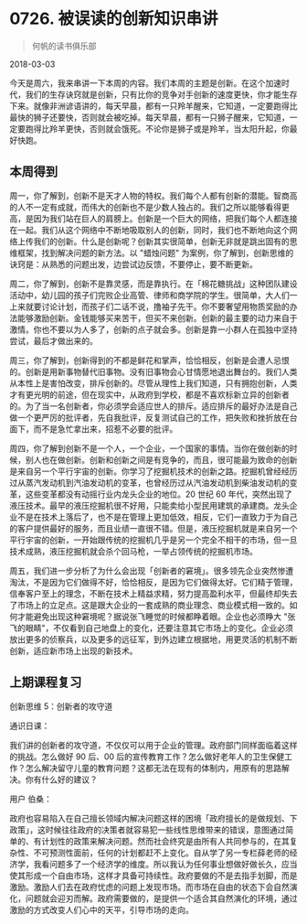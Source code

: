# 0726. 被误读的创新知识串讲

> 何帆的读书俱乐部

2018-03-03

今天是周六，我来串讲一下本周的内容。我们本周的主题是创新。在这个加速时代，我们的生存诀窍就是创新，只有比你的竞争对手创新的速度更快，你才能生存下来。就像非洲谚语讲的，每天早晨，都有一只羚羊醒来，它知道，一定要跑得比最快的狮子还要快，否则就会被吃掉。每天早晨，都有一只狮子醒来，它知道，一定要跑得比羚羊更快，否则就会饿死。不论你是狮子或是羚羊，当太阳升起，你最好快跑。

## 本周得到

周一，你了解到，创新不是天才人物的特权。我们每个人都有创新的潜能。智商高的人不一定有成就，而伟大的创新也不是少数人独占的。我们之所以能够看得更高，是因为我们站在巨人的肩膀上。创新是一个巨大的网络，把我们每个人都连接在一起。我们从这个网络中不断地吸取别人的创新，同时，我们也不断地向这个网络上传我们的创新。什么是创新呢？创新其实很简单，创新无非就是跳出固有的思维框架，找到解决问题的新方法。以 "蜡烛问题" 为案例，你了解到，创新思维的诀窍是：从熟悉的问题出发，边尝试边反馈，不要停止，要不断更新。

周二，你了解到，创新不是靠灵感，而是靠执行。在「棉花糖挑战」这种团队建设活动中，幼儿园的孩子们完败企业高管、律师和商学院的学生。很简单，大人们一上来就要讨论计划，而孩子们二话不说，撸袖子先干。你不要奢望用物质奖励的办法能够激励创新。金钱能够买来苦干，但买不来创新。创新的最主要的动力来自于激情。你也不要以为人多了，创新的点子就会多。创新是靠一小群人在孤独中坚持尝试，最后才做出来的。

周三，你了解到，创新得到的不都是鲜花和掌声，恰恰相反，创新是会遭人忌恨的。创新是用新事物替代旧事物。没有旧事物会心甘情愿地退出舞台的。我们人类从本性上是害怕改变，排斥创新的。尽管从理性上我们知道，只有拥抱创新，人类才有更光明的前途，但在现实中，从政府到学校，都是不喜欢标新立异的创新者的。为了当一名创新者，你必须学会适应世人的排斥。适应排斥的最好办法是自己做一个更严厉的批评者，先自我批评，反复测试自己的工作，把失败和挫折放在台面下，而不是急忙拿出来，招惹不必要的批评。

周四，你了解到创新不是一个人，一个企业，一个国家的事情。当你在做创新的时候，别人也在做创新。创新和创新之间是有竞争的，而且，很可能最为致命的创新是来自另一个平行宇宙的创新。你学习了挖掘机技术的创新之路。挖掘机曾经经历过从蒸汽发动机到汽油发动机的变革，也曾经历过从汽油发动机到柴油发动机的变革，这些变革都没有动摇行业内龙头企业的地位。20 世纪 60 年代，突然出现了液压技术。最早的液压挖掘机很不好用，只能卖给小型民用建筑的承建商。龙头企业不是在技术上落后了，也不是在管理上更加低效，相反，它们一直致力于为自己的客户提供最好的服务，而且业绩一直很不错。但是，液压挖掘机就是来自另一个平行宇宙的创新，一开始跟传统的挖掘机几乎是另一个完全不相干的市场，但一旦技术成熟，液压挖掘机就会杀个回马枪，一举占领传统的挖掘机市场。

周五，我们进一步分析了为什么会出现「创新者的窘境」。很多领先企业突然惨遭淘汰，不是因为它们做得不好，恰恰相反，是因为它们做得太好。它们精于管理，信奉客户至上的理念，不断在技术上精益求精，努力提高盈利水平，但最终却失去了市场上的立足点。这是跟大企业的一套成熟的商业理念、商业模式相一致的。如何才能避免出现这种窘境呢？据说张飞睡觉的时候都睁着眼。企业也必须睁大 "张飞的眼睛"，不仅看到自己地盘上的变化，还要注意其它市场上的变化。企业必须放出更多的侦察兵，以及更多的远征军，到外边建立根据地，用更灵活的机制不断创新，适应新市场上出现的新技术。

## 上期课程复习

创新思维 5：创新者的攻守道

通识日课：

我们讲的创新者的攻守道，不仅仅可以用于企业的管理。政府部门同样面临着这样的挑战。怎么做好 90 后、00 后的宣传教育工作？怎么做好老年人的卫生保健工作？怎么解决留守儿童的教育问题？这都无法在现有的体制内，用原有的思路解决。你有什么好的建议？

用户 伯桑：

政府也容易陷入在自己擅长领域内解决问题这样的困境「政府擅长的是做规划、下政策」，这时候往往政府的决策者就容易犯一些线性思维带来的错误，意图通过简单的、有计划性的政策来解决问题。然而社会终究是由所有人共同参与的，在其复杂性、不可预测性面前，任何的计划都赶不上变化。自从学了另一专栏薛老师的经济学，我看问题多了一个经济学的维度。所以我认为任何事业想做好做长久，应当使其形成一个自由市场，这样才具备可持续性。政府要做的不是去指手划脚，而是激励。激励人们去在政府忧虑的问题上发现市场。而市场在自由的状态下会自然演化，问题就会迎刃而解。政府需要做的，是提供一个适合其自然演化的环境，通过激励的方式改变人们心中的天平，引导市场的走向。

